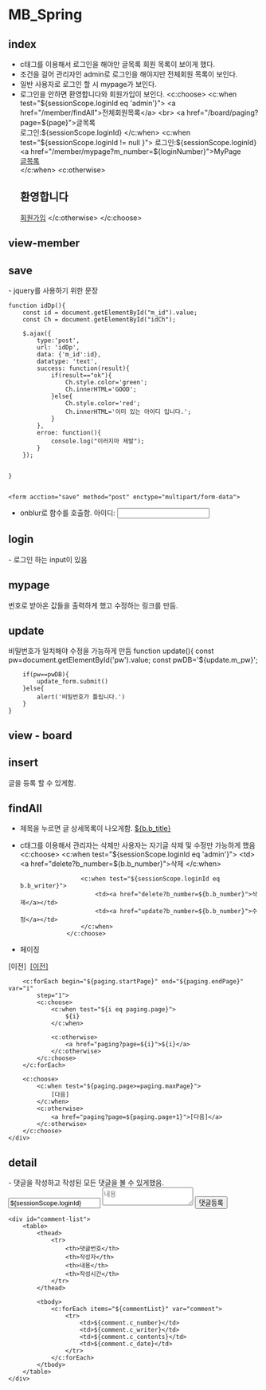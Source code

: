 # MB_Spring

<h2> index </h2>

- c태그를 이용해서 로그인을 해야만 글목록 회원 목록이 보이게 했다.
- 조건을 걸어 관리자인 admin로 로그인을 해야지만 전체회원 목록이 보인다.
- 일반 사용자로 로그인 할 시 mypage가 보인다.
- 로그인을 안하면 환영합니다와 회원가입이 보인다.
<c:choose>
	<c:when test="${sessionScope.loginId eq 'admin'}">
		<a href="/member/findAll">전체회원목록</a> <br>
		<a href="/board/paging?page=${page}">글목록</a><br>
		로그인:${sessionScope.loginId}
	</c:when>
	<c:when test="${sessionScope.loginId != null }"> 
		로그인:${sessionScope.loginId}
		<a href="/member/mypage?m_number=${loginNumber}">MyPage</a><br>
		<a href="/board/paging?page=${page}">글목록</a><br>
	</c:when>
	<c:otherwise>
		<h2>환영합니다</h2>
		<a href="/member/save">회원가입</a>
	</c:otherwise>
</c:choose>


## view-member
<h2> save </h2>
- jquery를 사용하기 위한 문장
<script src="https://code.jquery.com/jquery-3.6.0.js"></script>

	function idDp(){
		const id = document.getElementById("m_id").value;
		const Ch = document.getElementById("idCh");
		
		$.ajax({
			type:'post',
			url: 'idDp',
			data: {'m_id':id},
			datatype: 'text',
			success: function(result){
				if(result=="ok"){
					Ch.style.color='green';
					Ch.innerHTML='GOOD';
				}else{
					Ch.style.color='red';
					Ch.innerHTML='이미 있는 아이디 입니다.';
				}
			},
			erroe: function(){
				console.log("이러지마 제발");
			}
		});
		
		
	}


	<form acction="save" method="post" enctype="multipart/form-data">
  - onblur로 함수를 호출함.
	아이디: <input type="text" name= "m_id" onblur="idDp()" id="m_id">
			<span id="idCh"></span>
      
 <h2>login</h2>
 - 로그인 하는 input이 있음
 
 <h2>mypage</h2>
 번호로 받아온 값들을 출력하게 했고 수정하는 링크를 만듬.
 
 <h2>update</h2>
 비밀번호가 일치해야 수정을 가능하게 만듬
 	function update(){
		const pw=document.getElementById('pw').value;
		const pwDB='${update.m_pw}';
		
		if(pw==pwDB){
			update_form.submit()
		}else{
			alert('비밀번호가 틀립니다.')
		}
	}
  
  ## view - board
  
  <h2>insert</h2>
  글을 등록 할 수 있게함.
  
  <h2>findAll</h2>
  
 - 제목을 누르면 글 상세목록이 나오게함.
 <a href="/board/detail?b_number=${b.b_number}">${b.b_title}</a>
 
 - c태그를 이용해서 관리자는 삭제만 사용자는 자기글 삭제 및 수정만 가능하게 했음
          <c:choose>
						<c:when test="${sessionScope.loginId eq 'admin'}">
							<td><a href="delete?b_number=${b.b_number}">삭제</a></td>
						</c:when>
						
						<c:when test="${sessionScope.loginId eq b.b_writer}">
							<td><a href="delete?b_number=${b.b_number}">삭제</a></td>
							<td><a href="update?b_number=${b.b_number}">수정</a></td>
						</c:when>
					</c:choose>
          
- 페이징
<div>
		<c:choose>
			<c:when test="${paging.page<=1 }">
				[이전]&nbsp;
			</c:when>
			<c:otherwise>
				<a href="paging?page=${paging.page-1}">[이전]</a>
			</c:otherwise>
		</c:choose>

		<c:forEach begin="${paging.startPage}" end="${paging.endPage}" var="i"
			step="1">
			<c:choose>
				<c:when test="${i eq paging.page}">
					${i}
				</c:when>

				<c:otherwise>
					<a href="paging?page=${i}">${i}</a>
				</c:otherwise>
			</c:choose>
		</c:forEach>

		<c:choose>
			<c:when test="${paging.page>=paging.maxPage}">
				[다음]
			</c:when>
			<c:otherwise>
				<a href="paging?page=${paging.page+1}">[다음]</a>
			</c:otherwise>
		</c:choose>
	</div>

<h2>detail</h2>
- 댓글을 작성하고 작성된 모든 댓글을 볼 수 있게했음.
<div id="comment-writer">
	<input type="hidden" id="b_number" value="${detail.b_number }">
		<input type="text" id="c_writer" value="${sessionScope.loginId}" readonly>
		<textarea type="text" id="c_contents"  name="c_contents" row="15px" placeholder="내용"></textarea>
		<button id="comment-write-btn">댓글등록</button>
	</div>

	<div id="comment-list">
		<table>
			<thead>
				<tr>
					<th>댓글번호</th>
					<th>작성자</th>
					<th>내용</th>
					<th>작성시간</th>
				</tr>
			</thead>

			<tbody>
				<c:forEach items="${commentList}" var="comment">
					<tr>
						<td>${comment.c_number}</td>
						<td>${comment.c_writer}</td>
						<td>${comment.c_contents}</td>
						<td>${comment.c_date}</td>
					</tr>
				</c:forEach>
			</tbody>
		</table>
	</div>
</body>

<script>
	$("#comment-write-btn").click(function() {
		console.log("댓글등록버튼 클릭");
		const writer = document.getElementById('c_writer').value;
		const commentContents = document.getElementById('c_contents').value;
		console.log(commentContents);
		const boardNumber = document.getElementById('b_number').value;
		console.log(commentContents, boardNumber);
		
		$.ajax({
			type : 'post',
			url : '/comment/insert',
			data : {
				'c_writer' : writer,
				'c_contents' : commentContents,
				'b_number' : boardNumber
			},
			dataType : "json",
			success : function(result) {
				let output = "<table>";
				output += "<tr><th>댓글번호</th>";
				output += "<th>작성자</th>";
				output += "<th>내용</th>";
				output += "<th>작성시간</th></tr>";
				for ( let i in result) {
					output += "<tr>";
					output += "<td>" + result[i].c_number + "</td>";
					output += "<td>" + result[i].c_writer + "</td>";
					output += "<td>" + result[i].c_contents + "</td>";
					output += "<td>" + result[i].c_date + "</td>";
					output += "</tr>";
				}
				output += "</table>";
				document.getElementById('comment-list').innerHTML = output;
				document.getElementById('c_contents').value = '';
			},
			error : function() {
				console.log('?')
			}
		});
	});

<h2>update</h2>
-작성자는 자기 아이디가 나오게끔 함.
<input type="text" name="b_writer" value="${sessionScope.loginId}" readonly>

## Controller-Member
- save
  1. save 페이를 요청하고 save에서 @ModelAttribute를 통해 MemberDTO의 값을 담는다.
 
 - 아이디 중복체크
  1. @RequestParam을 통해 m_id를 요청하고 서비스임플에서 결과가 null이면 통과 아니면 통과하지 못한다.
  2. @ResponseBody=> 리턴을 result로 했는데 이 result는 1의 결과이다. ResponseBody를 통해 서비스 임플에서
    받아온 결과 값 그대로를 리턴한다.
    
  - login
  1. 로그인 페이지를 요청하고 로그인 페이지에서 save와 같이 DTO 값을 담는다.
  2. 맵퍼에서 아이디와 비밀번호 값을 비교 후 서비스 임플에서 null값이 나오면 session.setAttribute를 통해 
      m.getM_id()와 loginMember의 정보를 유지시킨다
  3. 로그인에 성공할 경우 페이징으로 처리된 글목록으로 넘어가고 아니면 로그인페이제 머문다.
  
  - logout
  1. HttpSession 으로 저장되어있는 로그인정보를 session에 담는다.
  2. session.invalidate를 통해 로그아웃을 한다.
  
  - findAll
  1. 전체 목록을 출력하는 것으로 List사용
  2. Model model을 통해서 넘겨받은 리스트 값을 model.addAttribute("key", value)로 저장한다.
  
  -delete
  1. m_number를 @RequestParam을 통해 요청
  
  - mypage
  1. m_number를 @RequestParam을 통해 요청
  2. 하나의 결과만 출력하는 것이므로 List가 아니라 DTO
  3. Model 을통해 리ㅣ턴받은 값을 저장
  
  -update
  1. mypage에 있는 값을 불러옴
  2. 그 값을 Model을 통해 감아줌
  3. 수정한 내용을 MemberDTO에 담음.
  4. redirect:/member?m_number="+m.getM_number로 리턴을 해줌
  
  ## Controller-Board
  
  -insert
  1. 글등록페이지 요청 후 글등록 값을 디티오에 담은 후 페이징 처리
  2. return "redirect:/board/paging"
  
  -paging
  1.@RequestParam(value = "page", required = false, defaultValue = "1") int page
    실패해도 처리가 되도록했고 기본값을 1로 지정해 놓음
   2. PageDTO 에 페이징 값을 담음
   3. List<BoardDTO b> 를 통해 사용자가 선택한 페이지의 모든 리스트가 나오게함
   4. model을 통해 List, paging 값을 담음
   5. 서비스임프
   private static final int PAGE_LIMIT = 3; -> 한 화면에 보여질 갯수
	private static final int BLOCK_LIMIT = 5;
  
  	@Override
	public List<BoardDTO> pagingList(int page) {
		int pagingStart = (page-1)*PAGE_LIMIT;
		Map<String, Integer> pagingParam = new HashMap<String, Integer>();
		pagingParam.put("start", pagingStart);
		pagingParam.put("limit", PAGE_LIMIT);
		List<BoardDTO> pagingList = br.pagingList1(pagingParam);
		
		return pagingList;
	}

	@Override
	public PageDTO paging(int page) {
		int boardCount = br.boardCount();
		int maxPage = (int)(Math.ceil((double)boardCount/PAGE_LIMIT));
		int startPage =(((int)(Math.ceil((double)page/BLOCK_LIMIT)))-1)*BLOCK_LIMIT+1;
		int endPage = startPage + BLOCK_LIMIT-1;
		if(endPage>maxPage)
			endPage = maxPage;
		PageDTO paging = new PageDTO();
		paging.setPage(page);
		paging.setStartPage(startPage);
		paging.setEndPage(endPage);
		paging.setMaxPage(maxPage);
		return paging;
	}
  
  - search
  1. searchtype와 keyword 값을 요청
  2. List 에searchtype와 keyword의 값을 담음
  3. model을 통해 값을 저장
  
  -detail
  1. 상세보기위한 글 번호를 요청
  2. 조회수를 늘려줘야하는데 mapper에서 b_hits=b_hits+1을 해줌
  3. List<CommentDTO>를 통해서 댓글 전체 목록도 출력되게함.
  4. model을 통해 댓글과 상세값을 저장
  
  - delete
  1. 하나의 값만 삭제하므로 BoardDTO에 값을 담고 m_number를 요청
  
  -update
  1. 멤버에서와 비슷하게 상세글 볼 번호를 요청 하고 디테이을 가져옴
  2. 그 값을 model에 저장
  3. 수정후 model을 통해 값을 담음
  
  ##Controller-Comment
  
  - insert
  1. 매개변수 타입이 List인 이유는 리턴을 해줄때 그 값을들 넘겨줘야하기 때문이다.
  2. 댓글을 저장하기위해 DTO에 
   
   
